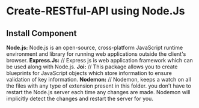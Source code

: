 # Create-RESTful-API using Node.Js

## Install Component
**Node.js:** Node.js is an open-source, cross-platform JavaScript runtime environment and library for running web applications outside the client's browser.
**Express.Js:**      // Express js is web application framework  which can be used along with Node.js.
**Joi:**            // This package allows you to create blueprints for JavaScript objects which store information to ensure validation of key information.
**Nodemon:**         // Nodemon, keeps a watch on all the files with any type of extension present in this folder.  you don’t have to restart the Node.js server each time any changes are made. Nodemon will implicitly detect the changes and restart the server for you.

